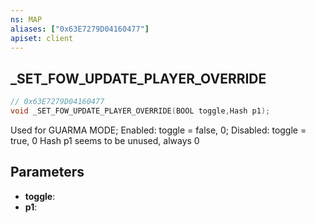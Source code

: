 ```yaml
---
ns: MAP
aliases: ["0x63E7279D04160477"]
apiset: client
---
```

## _SET_FOW_UPDATE_PLAYER_OVERRIDE

```c
// 0x63E7279D04160477
void _SET_FOW_UPDATE_PLAYER_OVERRIDE(BOOL toggle,Hash p1);
```

Used for GUARMA MODE; Enabled: toggle = false, 0; Disabled: toggle = true, 0
Hash p1 seems to be unused, always 0

## Parameters
* **toggle**:
* **p1**: